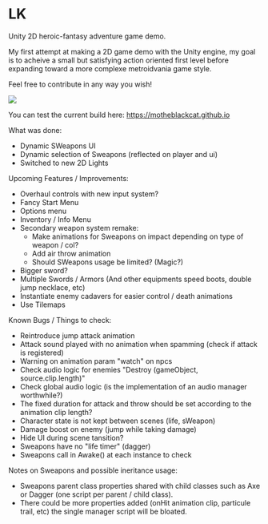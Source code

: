# LK

Unity 2D heroic-fantasy adventure game demo.

My first attempt at making a 2D game demo with the Unity engine, my goal is to acheive a small but satisfying action oriented first level before expanding toward a more complexe metroidvania game style.

Feel free to contribute in any way you wish!

<img src="https://motheblackcat.github.io/assets/img/game.gif">

You can test the current build here: https://motheblackcat.github.io

What was done:

- Dynamic SWeapons UI
- Dynamic selection of Sweapons (reflected on player and ui)
- Switched to new 2D Lights

Upcoming Features / Improvements:

- Overhaul controls with new input system?
- Fancy Start Menu
- Options menu
- Inventory / Info Menu
- Secondary weapon system remake:
  - Make animations for Sweapons on impact depending on type of weapon / col?
  - Add air throw animation
  - Should SWeapons usage be limited? (Magic?)
- Bigger sword?
- Multiple Swords / Armors (And other equipments speed boots, double jump necklace, etc)
- Instantiate enemy cadavers for easier control / death animations
- Use Tilemaps

Known Bugs / Things to check:

- Reintroduce jump attack animation
- Attack sound played with no animation when spamming (check if attack is registered)
- Warning on animation param "watch" on npcs
- Check audio logic for enemies "Destroy (gameObject, source.clip.length)"
- Check global audio logic (is the implementation of an audio manager worthwhile?)
- The fixed duration for attack and throw should be set according to the animation clip length?
- Character state is not kept between scenes (life, sWeapon)
- Damage boost on enemy (jump while taking damage)
- Hide UI during scene tansition?
- Sweapons have no "life timer" (dagger)
- Sweapons call in Awake() at each instance to check

Notes on Sweapons and possible ineritance usage:

- Sweapons parent class properties shared with child classes such as Axe or Dagger (one script per parent / child class).
- There could be more properties added (onHit animation clip, particule trail, etc) the single manager script will be bloated.
